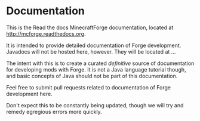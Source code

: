# Documentation
This is the Read the docs MinecraftForge documentation, located at http://mcforge.readthedocs.org.

It is intended to provide detailed documentation of Forge development. Javadocs will not be hosted here, however. They will be located at ...

The intent with this is to create a curated *definitive* source of documentation for developing mods with Forge. It is not a Java language tutorial though, and basic concepts of Java should not be part of this documentation.

Feel free to submit pull requests related to documentation of Forge development here.

Don't expect this to be constantly being updated, though we will try and remedy egregious errors more quickly.
